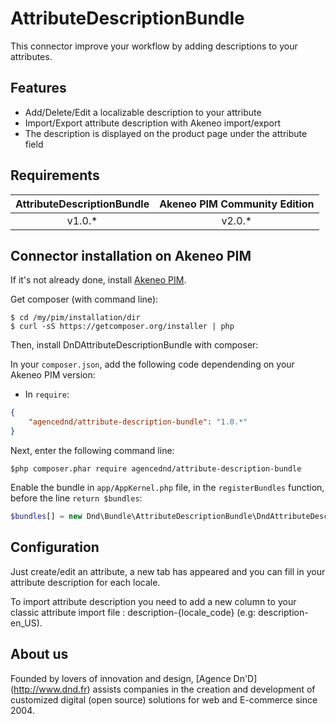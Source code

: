 AttributeDescriptionBundle
==========================

This connector improve your workflow by adding descriptions to your attributes.

## Features

* Add/Delete/Edit a localizable description to your attribute
* Import/Export attribute description with Akeneo import/export
* The description is displayed on the product page under the attribute field

## Requirements

| AttributeDescriptionBundle   | Akeneo PIM Community Edition |
|:----------------------------:|:----------------------------:|
| v1.0.*                       | v2.0.*                       |

## Connector installation on Akeneo PIM

If it's not already done, install [Akeneo PIM](https://github.com/akeneo/pim-community-standard).

Get composer (with command line):
```console
$ cd /my/pim/installation/dir
$ curl -sS https://getcomposer.org/installer | php
```

Then, install DnDAttributeDescriptionBundle with composer:

In your ```composer.json```, add the following code dependending on your Akeneo PIM version:

* In `require`:

```json
{
    "agencednd/attribute-description-bundle": "1.0.*"
}
```

Next, enter the following command line:
```console
$php composer.phar require agencednd/attribute-description-bundle
```

Enable the bundle in ```app/AppKernel.php``` file, in the ```registerBundles``` function, before the line ```return $bundles```:
```php
$bundles[] = new Dnd\Bundle\AttributeDescriptionBundle\DndAttributeDescriptionBundle();
```
## Configuration

Just create/edit an attribute, a new tab has appeared and you can fill in your attribute description for each locale.

To import attribute description you need to add a new column to your classic attribute import file : description-{locale_code} (e.g: description-en_US).

## About us
Founded by lovers of innovation and design, [Agence Dn'D] (http://www.dnd.fr) assists companies in the creation and development of customized digital (open source) solutions for web and E-commerce since 2004.